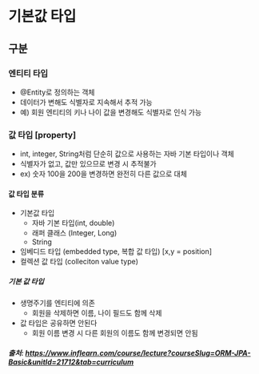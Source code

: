 # 기본값 타입

## 구분 

### 엔티티 타입
- @Entity로 정의하는 객체
- 데이터가 변해도 식별자로 지속해서 추적 가능
- 예) 회원 엔티티의 키나 나이 값을 변경해도 식별자로 인식 가능

### 값 타입 [property]
- int, integer, String처럼 단순히 값으로 사용하는 자바 기본 타입이나 객체
- 식별자가 없고, 값만 있으므로 변경 시 추적불가
- ex) 숫자 100을 200을 변경하면 완전히 다른 값으로 대체

#### 값 타입 분류
- 기본값 타입
  - 자바 기본 타입(int, double)
  - 래퍼 클래스 (Integer, Long)
  - String
- 임베디드 타입 (embedded type, 복합 값 타입) [x,y = position]
- 컬렉션 값 타입 (colleciton value type)


##### 기본 값 타입
- 생명주기를 엔티티에 의존
  - 회원을 삭제하면 이름, 나이 필드도 함께 삭제
- 값 타입은 공유하면 안된다
  - 회원 이름 변경 시 다른 회원의 이름도 함께 변경되면 안됨


##### 출처: https://www.inflearn.com/course/lecture?courseSlug=ORM-JPA-Basic&unitId=21712&tab=curriculum
